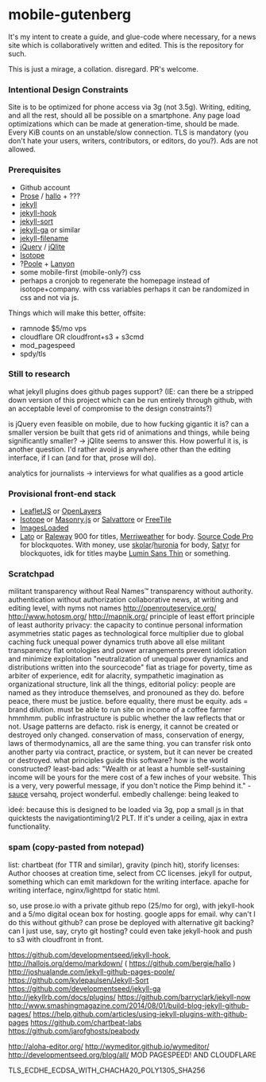 mobile-gutenberg
================

It's my intent to create a guide, and glue-code where necessary, for a news site which is collaboratively written and edited. This is the repository for such.

This is just a mirage, a collation. disregard. PR's welcome.

### Intentional Design Constraints
Site is to be optimized for phone access via 3g (not 3.5g). Writing, editing, and all the rest, should all be possible on a smartphone. Any page load optimizations which can be made at generation-time, should be made. Every KiB counts on an unstable/slow connection. TLS is mandatory (you don't hate your users, writers, contributors, or editors, do you?). Ads are not allowed. 

### Prerequisites
- Github account
- [Prose](http://prose.io/) / [hallo](http://hallojs.org/) + ???
- [jekyll](https://github.com/jekyll/jekyll)
- [jekyll-hook](https://github.com/developmentseed/jekyll-hook)
- [jekyll-sort](https://github.com/kylepaulsen/Jekyll-Sort)
- [jekyll-ga](https://github.com/developmentseed/jekyll-ga) or similar
- [jekyll-filename](https://github.com/developmentseed/jekyll-filename)
- [jQuery](http://jquery.com/) / [jQlite](https://code.google.com/p/jqlite/)
- [Isotope](http://isotope.metafizzy.co/)
- ?[Poole](https://github.com/poole/poole) + [Lanyon](http://lanyon.getpoole.com/)
- some mobile-first (mobile-only?) css
- perhaps a cronjob to regenerate the homepage instead of isotope+company. with css variables perhaps it can be randomized in css and not via js.

Things which will make this better, offsite:
- ramnode $5/mo vps
- cloudflare OR cloudfront+s3 + s3cmd
- mod_pagespeed
- spdy/tls

### Still to research
what jekyll plugins does github pages support? (IE: can there be a stripped down version of this project which can be run entirely through github, with an acceptable level of compromise to the design constraints?)

is jQuery even feasible on mobile, due to how fucking gigantic it is? can a smaller version be built that gets rid of animations and things, while being significantly smaller? -> jQlite seems to answer this. How powerful it is, is another question. I'd rather avoid js anywhere other than the editing interface, if I can (and for that, prose will do).

analytics for journalists -> interviews for what qualifies as a good article

### Provisional front-end stack
- [LeafletJS](http://leafletjs.com/) or [OpenLayers](http://openlayers.org/)
- [Isotope](http://isotope.metafizzy.co/) or [Masonry.js](http://masonry.desandro.com/) or [Salvattore](http://salvattore.com/) or [FreeTile](http://yconst.com/web/freetile/)
- [ImagesLoaded](http://imagesloaded.desandro.com/)
- [Lato](https://www.google.com/fonts/specimen/Lato) or [Raleway](http://www.google.com/fonts/specimen/Raleway) 900 for titles, [Merriweather](http://www.google.com/fonts/specimen/Merriweather) for body. [Source Code Pro](https://www.google.com/fonts/specimen/Source+Code+Pro) for blockquotes. With money, use [skolar](https://www.rosettatype.com/Skolar)/[huronia](https://www.rosettatype.com/Huronia) for body, [Satyr](https://monokrom.no/fonts/satyr) for blockquotes, idk for titles maybe [Lumin Sans Thin](https://www.typotheque.com/site/fonts.php?id=79&tn=sample_text&style=1199&size=waterfall&regen=1) or something.


### Scratchpad
militant transparency without Real Names™
transparency without authority. authentication without authorization
collaborative news, at writing and editing level, with nyms not names
http://openrouteservice.org/
http://www.hotosm.org/
http://mapnik.org/
principle of least effort
principle of least authority
privacy: the capacity to continue personal information asymmetries
static pages as technological force multiplier due to global caching
fuck unequal power dynamics
truth above all else
militant transparency
flat ontologies and power arrangements prevent idolization and minimize exploitation
"neutralization of unequal power dynamics and distributions written into the sourcecode"
fiat as triage for poverty, time as arbiter of experience, edit for alacrity, sympathetic imagination as organizational structure, link all the things, 
editorial policy: people are named as they introduce themselves, and pronouned as they do. 
before peace, there must be justice. before equality, there must be equity.
ads = brand dilution.
must be able to run site on income of a coffee farmer
hmmhmm. public infrastructure is public whether the law reflects that or not. Usage patterns are defacto.
risk is energy, it cannot be created or destroyed only changed. 
conservation of mass, conservation of energy, laws of thermodynamics, all are the same thing.
you can transfer risk onto another party via contract, practice, or system, but it can never be created or destroyed. 
what principles guide this software? how is the world constructed?
least-bad ads: "Wealth or at least a humble self-sustaining income will be yours for the mere cost of a few inches of your website. This is a very, very powerful message, if you don't notice the Pimp behind it." -[sauce](http://www.textfiles.com/thoughts/advertising.html)
versahq, project wonderful.
embedly
challenge: being leaked to

ideé: because this is designed to be loaded via 3g, pop a small js in that quicktests the navigationtiming1/2 PLT. If it's under a ceiling, ajax in extra functionality.

### spam (copy-pasted from notepad)
list: chartbeat (for TTR and similar), gravity (pinch hit), storify
licenses: Author chooses at creation time, select from CC licenses.
jekyll for output, something which can emit markdown for the writing interface. apache for writing interface, nginx/lighttpd for static html. 

so, use prose.io with a private github repo (25/mo for org), with jekyll-hook and a 5/mo digital ocean box for hosting. google apps for email.
why can't I do this without github? can prose be deployed with alternative git backing? can I just use, say, cryto git hosting? could even take jekyll-hook and push to s3 with cloudfront in front. 

https://github.com/developmentseed/jekyll-hook, 
http://hallojs.org/demo/markdown/ ( https://github.com/bergie/hallo )
http://joshualande.com/jekyll-github-pages-poole/
https://github.com/kylepaulsen/Jekyll-Sort
https://github.com/developmentseed/jekyll-ga
http://jekyllrb.com/docs/plugins/
https://github.com/barryclark/jekyll-now
http://www.smashingmagazine.com/2014/08/01/build-blog-jekyll-github-pages/
https://help.github.com/articles/using-jekyll-plugins-with-github-pages
https://github.com/chartbeat-labs
https://github.com/jarofghosts/peabody

http://aloha-editor.org/ http://wymeditor.github.io/wymeditor/
http://developmentseed.org/blog/all/
MOD PAGESPEED! AND CLOUDFLARE

TLS_ECDHE_ECDSA_WITH_CHACHA20_POLY1305_SHA256